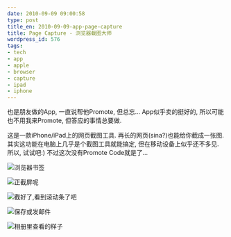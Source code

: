 ```yaml
---
date: 2010-09-09 09:00:58
type: post
title_en: 2010-09-09-app-page-capture
title: Page Capture - 浏览器截图大师
wordpress_id: 576
tags:
- tech
- app
- apple
- browser
- capture
- ipad
- iphone
---
```


也是朋友做的App, 一直说帮他Promote, 但总忘... App似乎卖的挺好的, 所以可能也不用我来Promote, 但答应的事情总要做.

这是一款iPhone/iPad上的网页截图工具. 再长的网页(sina?)也能给你截成一张图. 其实这功能在电脑上几乎是个截图工具就能搞定, 但在移动设备上似乎还不多见. 所以, 试试吧:) 不过这次没有Promote Code就是了...

![浏览器书签](http://a1.phobos.apple.com/us/r1000/056/Purple/c2/60/0d/mzl.vsnegghb.320x480-75.jpg) 

![正截屏呢](http://a1.phobos.apple.com/us/r1000/038/Purple/cb/60/e8/mzl.vsabzyah.320x480-75.jpg)

![截好了,看到滚动条了吧](http://a1.phobos.apple.com/us/r1000/019/Purple/49/fe/8b/mzl.dxxkvchb.320x480-75.jpg)

![保存或发邮件](http://a1.phobos.apple.com/us/r1000/056/Purple/fa/99/c0/mzl.rofydyml.320x480-75.jpg)

![相册里查看的样子](http://a1.phobos.apple.com/us/r1000/006/Purple/c0/21/8d/mzl.ecmbthze.320x480-75.jpg)

 

 

 
